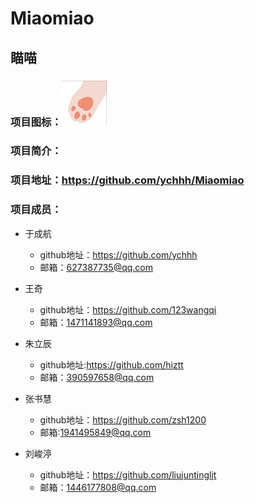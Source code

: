 # Miaomiao
## 瞄喵

### 项目图标：![miaomiao](img/hicon.jpg)

### 项目简介：


### 项目地址：<https://github.com/ychhh/Miaomiao>

### 项目成员：

- 于成航
  - github地址：<https://github.com/ychhh>
  - 邮箱：627387735@qq.com
- 王奇
   - github地址：https://github.com/123wangqi
   - 邮箱：1471141893@qq.com
- 朱立辰
   - github地址:<https://github.com/hiztt>
   - 邮箱：390597658@qq.com
- 张书慧
   - github地址：<https://github.com/zsh1200>
   - 邮箱:1941495849@qq.com

- 刘峻渟
   - github地址：<https://github.com/liujuntingljt>
   - 邮箱：1446177808@qq.com
